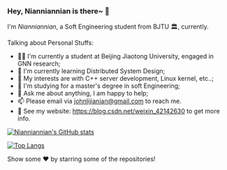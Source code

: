 ### Hey, Nianniannian is there~ 👋
I'm *Nianniannian*, a Soft Engineering student from BJTU 🏛, currently.

Talking about Personal Stuffs:

- 👨‍💻 I'm currently a student at Beijing Jiaotong University, engaged in GNN research;
- 🌱 I'm currently learning Distributed System Design;
- 🤔 My interests are with C++ server development, Linux kernel, etc..;
- 💼 I'm studying for a master's degree in soft Engineering;
- 💬 Ask me about anything, I am happy to help;
- 📫 Please email via johnlijianian@gmail.com to reach me.
- 📝 See my website: https://blog.csdn.net/weixin_42142630 to get more info.

[![Nianniannian's GitHub stats](https://github-readme-stats.vercel.app/api?username=johnlijianian&show_icons=true&theme=&show_icons=true&include_all_commits=true&hide=issues,contribs)](https://github.com/anuraghazra/github-readme-stats)

[![Top Langs](https://github-readme-stats.vercel.app/api/top-langs/?username=johnlijianian&layout=compact)](https://github.com/anuraghazra/github-readme-stats)

Show some ❤️ by starring some of the repositories!

